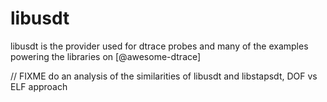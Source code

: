 # libusdt

libusdt is the provider used for dtrace probes and many of the examples powering the libraries on [@awesome-dtrace]

// FIXME do an analysis of the similarities of libusdt and libstapsdt, DOF vs ELF approach
